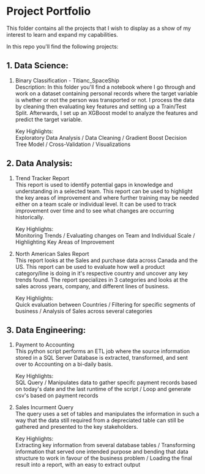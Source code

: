 # Project Portfolio
This folder contains all the projects that I wish to display as a show of my interest to learn and expand my capabilities.

In this repo you'll find the following projects:
## 1. Data Science:
1. Binary Classification - Titianc_SpaceShip <br>
       Description: In this folder you'll find a notebook where I go through and work on a dataset containing personal records where the target variable is whether
       or not the person was transported or not. I process the data by cleaning then evaluating key features and setting up a Train/Test Split.
       Afterwards, I set up an XGBoost model to analyze the features and predict the target variable. <br>

      Key Highlights: <br>
            Exploratory Data Analysis / Data Cleaning / Gradient Boost Decision Tree Model / Cross-Validation / Visualizations
   
## 2. Data Analysis:
1. Trend Tracker Report <br>
       This report is used to identify potential gaps in knowledge and understanding in a selected team. 
       This report can be used to highlight the key areas of improvement and where further training may be needed either on a team scale or individual level.
       It can be used to track improvement over time and to see what changes are occurring historically.<br>

      Key Highlights: <br>
            Monitoring Trends / Evaluating changes on Team and Individual Scale / Highlighting Key Areas of Improvement
           
2. North American Sales Report <br>
       This report looks at the Sales and purchase data across Canada and the US. 
       This report can be used to evaluate how well a product category/line is doing in it's respective country and uncover any key trends found.
       The report specializes in 3 categories and looks at the sales across years, company, and different lines of business.<br>

     Key Highlights: <br>
            Quick evaluation between Countries / Filtering for specific segments of business / Analysis of Sales across several categories

## 3. Data Engineering:
1. Payment to Accounting <br>
       This python script performs an ETL job where the source information stored in a SQL Server Database is extracted, transformed, and sent over to Accounting on a bi-daily basis.<br>

     Key Highlights:<br>
          SQL Query / Manipulates data to gather specifc payment records based on today's date and the last runtime of the script / Loop and generate csv's based on payment records <br>

2. Sales Incurment Query <br>
    The query uses a set of tables and manipulates the information in such a way that the data still required from a depreciated table 
can still be gathered and presented to the key stakeholders. <br>

   Key Highlights: <br>
          Extracting key information from several database tables / Transforming information that served one intended purpose and bending that data structure to work in favour of the business problem / Loading the final result into a report, with an easy to extract output